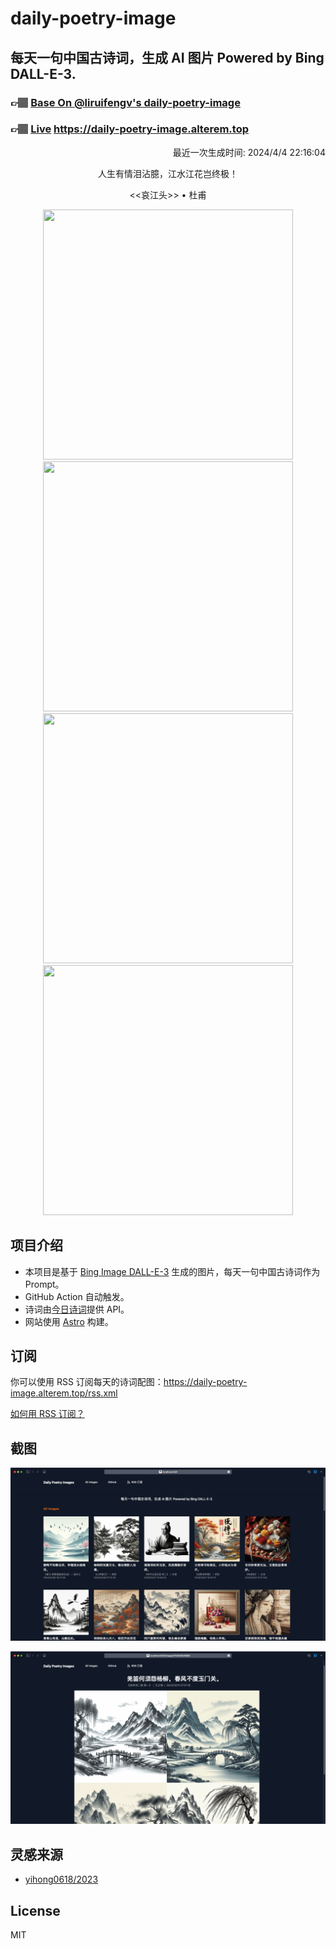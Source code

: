 
# daily-poetry-image

## 每天一句中国古诗词，生成 AI 图片 Powered by Bing DALL-E-3.

### 👉🏽 [Base On @liruifengv's daily-poetry-image](https://github.com/liruifengv/daily-poetry-image)

### 👉🏽 [Live](https://daily-poetry-image.alterem.top/) https://daily-poetry-image.alterem.top

<p align="right">
  最近一次生成时间: 2024/4/4 22:16:04
</p>
<p align="center">
人生有情泪沾臆，江水江花岂终极！
</p>
<p align="center">
<<哀江头>> • 杜甫
</p>
<p align="center">
<img src="https://tse4.mm.bing.net/th/id/OIG2.6siwG3Tu.gwzlHE6PCFv" height="400" width="400" />
<img src="https://tse4.mm.bing.net/th/id/OIG2.N8yoeQmY4nZqkSuvSLSX" height="400" width="400" />
<img src="https://tse3.mm.bing.net/th/id/OIG2.wpr8vz0fNTl8KIhEeL0Z" height="400" width="400" />
<img src="https://tse1.mm.bing.net/th/id/OIG2.4W9W.hyXXldYfcQwL_Jn" height="400" width="400" />
</p>

## 项目介绍

-   本项目是基于 [Bing Image DALL-E-3](https://www.bing.com/images/create) 生成的图片，每天一句中国古诗词作为 Prompt。
-   GitHub Action 自动触发。
-   诗词由[今日诗词](https://www.jinrishici.com/)提供 API。
-   网站使用 [Astro](https://astro.build) 构建。

## 订阅

你可以使用 RSS 订阅每天的诗词配图：https://daily-poetry-image.alterem.top/rss.xml

[如何用 RSS 订阅？](https://zhuanlan.zhihu.com/p/55026716)

## 截图

![图片列表](./screenshots/Snipaste_2023-12-28_21-00-26.png)

![图片详情](./screenshots/Snipaste_2023-12-28_21-00-53.png)

## 灵感来源

-   [yihong0618/2023](https://github.com/yihong0618/2023)

## License

MIT
